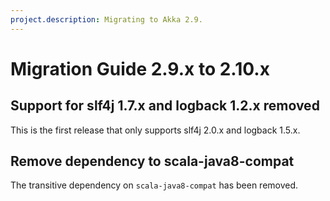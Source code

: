 ```yaml
---
project.description: Migrating to Akka 2.9.
---
```

# Migration Guide 2.9.x to 2.10.x

## Support for slf4j 1.7.x and logback 1.2.x removed

This is the first release that only supports slf4j 2.0.x and logback 1.5.x.

## Remove dependency to scala-java8-compat

The transitive dependency on `scala-java8-compat` has been removed.
